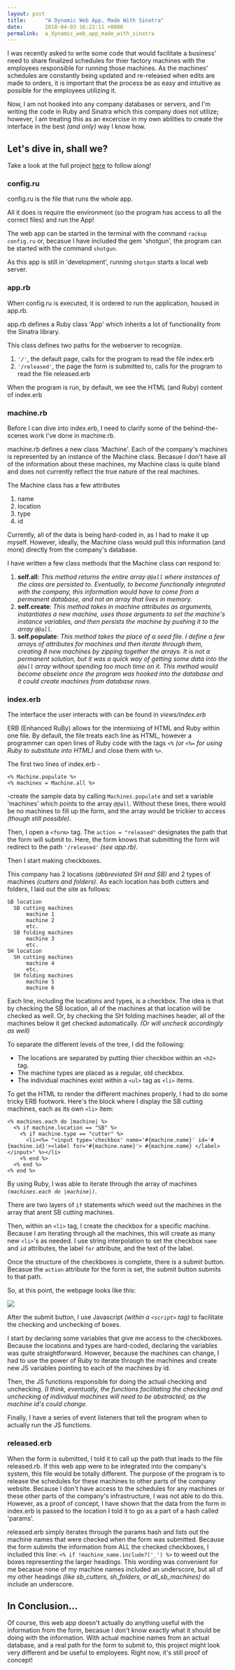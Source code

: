 ```yaml
---
layout: post
title:      "A Dynamic Web App, Made With Sinatra"
date:       2018-04-03 16:22:11 +0000
permalink:  a_dynamic_web_app_made_with_sinatra
---
```



I was recently asked to write some code that would facilitate a business' need to share finalized schedules for thier factory machines with the employees responsible for running those machines. As the machines' schedules are constantly being updated and re-released when edits are made to orders, it is important that the process be as easy and intuitive as possible for the employees utilizing it.

Now, I am not hooked into any company databases or servers, and I'm writing the code in Ruby and Sinatra which this company does not utilize; however, I am treating this as an excercise in my own abilities to create the interface in the best *(and only)* way I know how.

## Let's dive in, shall we?

Take a look at the full project [here](https://github.com/oconnojb/release-to-web-pages) to follow along!

### config.ru

config.ru is the file that runs the whole app.

All it does is require the environment (so the program has access to all the correct files) and run the App!

The web app can be started in the terminal with the command `rackup config.ru` or, becasue I have included the gem 'shotgun', the program can be started with the command `shotgun`.

As this app is still in 'development', running `shotgun` starts a local web server.

### app.rb

When config.ru is executed, it is ordered to run the application, housed in app.rb.

app.rb defines a Ruby class 'App' which inherits a lot of functionality from the Sinatra library.

This class defines two paths for the webserver to recognize.
1. `'/'`, the default page, calls for the program to read the file index.erb
2. `'/released'`, the page the form is submitted to, calls for the program to read the file released.erb

When the program is run, by default, we see the HTML (and Ruby) content of index.erb

### machine.rb

Before I can dive into index.erb, I need to clarify some of the behind-the-scenes work I've done in machine.rb.

machine.rb defines a new class 'Machine'. Each of the company's machines is represented by an instance of the Machine class. Becasue I don't have all of the information about these machines, my Machine class is quite bland and does not currently reflect the true nature of the real machines.

The Machine class has a few attributes
1. name
2. location
3. type
4. id

Currently, all of the data is being hard-coded in, as I had to make it up myself. However, ideally, the Machine class would pull this information (and more) directly from the company's database.

I have written a few class methods that the Machine class can respond to:
1. **self.all**: *This method returns the entire array `@@all` where instances of the class are persisted to. Eventually, to become functionally integrated with the company, this information would have to come from a permanent database, and not an array that lives in memory.*
2. **self.create**: *This method takes in machine attributes as arguments, instantiates a new machine, uses those arguments to set the machine's instance variables, and then persists the machine by pushing it to the array `@@all`.*
3. **self.populate**: *This method takes the place of a seed file. I define a few arrays of attributes for machines and then iterate through them, creating 8 new machines by zipping together the arrays. It is not a permanent solution, but it was a quick way of getting some data into the `@@all` array without spending too much time on it. This method would become obselete once the program was hooked into the database and it could create machines from database rows.*

### index.erb

The interface the user interacts with can be found in *views/index.erb*

ERB (Enhanced RuBy) allows for the intermixing of HTML and Ruby within one file. By default, the file treats each line as HTML, however a programmer can open lines of Ruby code with the tags `<%` *(or `<%=` for using Ruby to substitute into HTML)* and close them with `%>`.

The first two lines of index.erb -
```
<% Machine.populate %>
<% machines = Machine.all %>
```
-create the sample data by calling `Machines.populate` and set a variable 'machines' which points to the array `@@all`. Without these lines, there would be no machines to fill up the form, and the array would be trickier to access *(though still possible)*.

Then, I open a `<form>` tag. The `action = "released"` designates the path that the form will submit to. Here, the form knows that submitting the form will redirect to the path `'/released'` *(see app.rb)*.

Then I start making checkboxes.

This company has 2 locations *(abbreviated SH and SB)* and 2 types of machines *(cutters and folders)*. As each location has both cutters and folders, I laid out the site as follows:

```
SB location
  SB cutting machines
	  machine 1
	  machine 2
	  etc.
  SB folding machines
	  machine 3
	  etc.
SH location
  SH cutting machines
	  machine 4
	  etc.
  SH folding machines
	  machine 5
	  machine 6
```

Each line, including the locations and types, is a checkbox. The idea is that by checking the SB location, all of the machines at that location will be checked as well. Or, by checking the SH folding machines header, all of the machines below it get checked automatically. *(Or will uncheck accordingly as well)*

To separate the different levels of the tree, I did the following:
- The locations are separated  by putting thier checkbox within an `<h2>` tag.
- The machine types are placed as a regular, old checkbox.
- The individual machines exist within a `<ul>` tag as `<li>` items.

To get the HTML to render the different machines properly, I had to do some tricky ERB footwork. Here's the block where I display the SB cutting machines, each as its own `<li>` item:

```
<% machines.each do |machine| %>
  <% if machine.location == "SB" %>
    <% if machine.type == "cutter" %>
      <li><%= "<input type='checkbox' name='#{machine.name}' id='#{machine.id}'><label for='#{machine.name}'> #{machine.name} </label></input>" %></li>
    <% end %>
  <% end %>
<% end %>
```

By using Ruby, I was able to iterate through the array of machines *`(machines.each do |machine|)`*.

There are two layers of `if` statements which weed out the machines in the array that arent SB cutting machines.

Then, within an `<li>` tag, I create the checkbox for a specific machine. Because I am iterating through all the machines, this will create as many new `<li>`'s as needed. I use string interpolation to set the checkbox `name` and `id` attributes, the label `for` attribute, and the text of the label. 


Once the structure of the checkboxes is complete, there is a submit button. Becasue the `action` attribute for the form is set, the submit button submits to that path.

So, at this point, the webpage looks like this:

![](https://i.imgur.com/HisRS9t.png)

After the submit button, I use Javascript *(within a `<script>` tag)* to facilitate the checking and unchecking of boxes. 

I start by declaring some variables that give me access to the checkboxes. Because the locations and types are hard-coded, declaring the variables was quite straightforward. However, because the machines can change, I had to use the power of Ruby to iterate through the machines and create new JS variables pointing to each of the machines by id.

Then, the JS functions responsible for doing the actual checking and unchecking. *(I think, eventually, the functions facilitating the checking and unchecking of individual machines will need to be abstracted, as the machine id's could change.*

Finally, I have a series of event listeners that tell the program when to actually run the JS functions.


### released.erb

When the form is submitted, I told it to call up the path that leads to the file released.rb. If this web app were to be integrated into the company's system, this file would be totally different. The purpose of the program is to release the schedules for these machines to other parts of the company website. Because I don't have access to the schedules for any machines or these other parts of the company's infrastructure, I was not able to do this. However, as a proof of concept, I have shown that the data from the form in index.erb is passed to the location I told it to go as a part of a hash called 'params'.

released.erb simply iterates through the params hash and lists out the machine names that were checked when the form was submitted. Because the form submits the information from ALL the checked checkboxes, I included this line: `<% if !machine_name.include?('_') %>`  to weed out the boxes representing the larger headings. This wording was convenient for me becasue none of my machine names included an underscore, but all of my other headings *(like sb_cutters, sh_folders, or all_sb_machines)* do include an underscore. 

## In Conclusion...

Of course, this web app doesn't actually do anything useful with the information from the form, becasue I don't know exactly what it should be doing with the information. With actual machine names from an actual database, and a real path for the form to submit to, this project might look very different and be useful to employees. Right now, it's still proof of concept!
